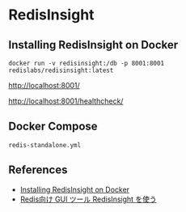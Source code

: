 # RedisInsight

## Installing RedisInsight on Docker
```
docker run -v redisinsight:/db -p 8001:8001 redislabs/redisinsight:latest
```
[http://localhost:8001/](http://localhost:8001/)

[http://localhost:8001/healthcheck/](http://localhost:8001/healthcheck/)

## Docker Compose
`redis-standalone.yml`

## References
- [Installing RedisInsight on Docker](https://docs.redislabs.com/latest/ri/installing/install-docker/)
- [Redis向け GUI ツール RedisInsight を使う](https://tech.guitarrapc.com/entry/2019/12/13/043349)